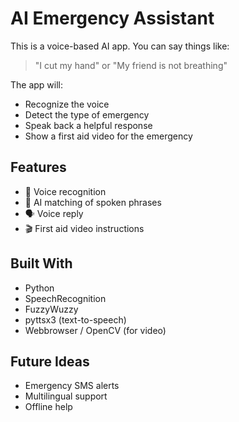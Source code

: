 # AI Emergency Assistant

This is a voice-based AI app. You can say things like:

> "I cut my hand" or "My friend is not breathing"

The app will:
- Recognize the voice
- Detect the type of emergency
- Speak back a helpful response
- Show a first aid video for the emergency

## Features
- 🎤 Voice recognition
- 🤖 AI matching of spoken phrases
- 🗣 Voice reply
- 🎬 First aid video instructions

## Built With
- Python
- SpeechRecognition
- FuzzyWuzzy
- pyttsx3 (text-to-speech)
- Webbrowser / OpenCV (for video)

## Future Ideas
- Emergency SMS alerts
- Multilingual support
- Offline help
